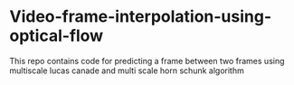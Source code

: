 # Video-frame-interpolation-using-optical-flow
This repo contains code for predicting a frame between two frames using multiscale lucas canade and multi scale horn schunk algorithm
